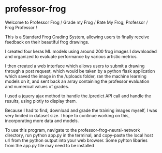 # professor-frog

Welcome to Professor Frog / Grade my Frog / Rate My Frog, Professor / Frog Professor !

This is a Standard Frog Grading System, allowing users to finally receive feedback on their beautiful frog drawings.

I created four keras ML models using around 200 frog images I downloaded and organized to evaluate performance by various artistic metrics.

I then created a web interface which allows users to submit a drawing through a post request, which would be taken by a python flask application which saved the image in the /uploads folder, ran the machine learning models on it, and sent back an array containing the professor evaluation and numerical values of grades.

I used a jquery ajax method to handle the /predict API call and handle the results, using plotly to display them. 

Because I had to find, download and grade the training images myself, I was very limited in dataset size. I hope to continue working on this, incorporating more data and models.

To use this program, navigate to the professor-frog-neural-network directory, run python app.py in the terminal, and copy-paste the local host url from the python output into your web browser. Some pyhton libaries from the app.py file may need to be installed
